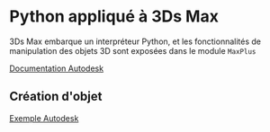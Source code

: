 # Python appliqué à 3Ds Max

3Ds Max embarque un interpréteur Python, et les fonctionnalités de manipulation des objets 3D sont exposées dans
le module `MaxPlus`

[Documentation Autodesk](http://docs.autodesk.com/3DSMAX/16/ENU/3ds-Max-Python-API-Documentation/index.html)

## Création d'objet

[Exemple Autodesk](http://docs.autodesk.com/3DSMAX/16/ENU/3ds-Max-Python-API-Documentation/index.html)


